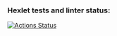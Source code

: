 ### Hexlet tests and linter status:
[![Actions Status](https://github.com/zabulyaka/python-project-49/actions/workflows/hexlet-check.yml/badge.svg)](https://github.com/zabulyaka/python-project-49/actions)